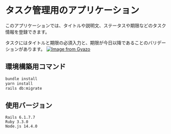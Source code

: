 # タスク管理用のアプリケーション

このアプリケーションでは、タイトルや説明文、ステータスや期限などのタスク情報を登録できます。

タスクにはタイトルと期限の必須入力と、期限が今日以降であることのバリデーションがあります。
[![Image from Gyazo](https://t.gyazo.com/teams/diveintocode/844628817228920f718b1e9963fe671e.gif)](https://diveintocode.gyazo.com/844628817228920f718b1e9963fe671e)

## 環境構築用コマンド
```bash
bundle install
yarn install
rails db:migrate
```

## 使用バージョン
```
Rails 6.1.7.7
Ruby 3.3.0
Node.js 14.4.0
```
